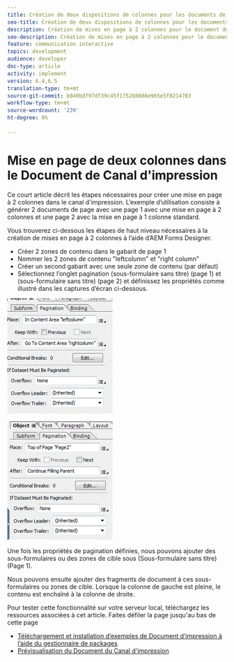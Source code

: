 ```yaml
---
title: Création de deux dispositions de colonnes pour les documents de canal d’impression
seo-title: Création de deux dispositions de colonnes pour les documents de canal d’impression
description: Création de mises en page à 2 colonnes pour le document de canal d’impression
seo-description: Création de mises en page à 2 colonnes pour le document de canal d’impression
feature: communication interactive
topics: development
audience: developer
doc-type: article
activity: implement
version: 6.4,6.5
translation-type: tm+mt
source-git-commit: b040bdf97df39c45f175288608e965e5f0214703
workflow-type: tm+mt
source-wordcount: '239'
ht-degree: 0%

---
```



# Mise en page de deux colonnes dans le Document de Canal d&#39;impression

Ce court article décrit les étapes nécessaires pour créer une mise en page à 2 colonnes dans le canal d&#39;impression. L’exemple d’utilisation consiste à générer 2 documents de page avec une page 1 avec une mise en page à 2 colonnes et une page 2 avec la mise en page à 1 colonne standard.

Vous trouverez ci-dessous les étapes de haut niveau nécessaires à la création de mises en page à 2 colonnes à l’aide d’AEM Forms Designer.

* Créer 2 zones de contenu dans le gabarit de page 1
* Nommer les 2 zones de contenu &quot;leftcolumn&quot; et &quot;right column&quot;
* Créer un second gabarit avec une seule zone de contenu (par défaut)
* Sélectionnez l’onglet pagination (sous-formulaire sans titre) (page 1) et (sous-formulaire sans titre) (page 2) et définissez les propriétés comme illustré dans les captures d’écran ci-dessous.

![page1](assets/untitledsubform_paginationproperties.gif)

![page2](assets/untitled_subformpage2.gif)

Une fois les propriétés de pagination définies, nous pouvons ajouter des sous-formulaires ou des zones de cible sous (Sous-formulaire sans titre) (Page 1).

Nous pouvons ensuite ajouter des fragments de document à ces sous-formulaires ou zones de cible. Lorsque la colonne de gauche est pleine, le contenu est enchaîné à la colonne de droite.

Pour tester cette fonctionnalité sur votre serveur local, téléchargez les ressources associées à cet article. Faites défiler la page jusqu&#39;au bas de cette page

* [Téléchargement et installation d’exemples de Document d’impression à l’aide du gestionnaire de packages](assets/print-channel-with-two-column-layout.zip)
* [Prévisualisation du Document du Canal d&#39;impression](http://localhost:4502/content/dam/formsanddocuments/2columnlayout/jcr:content?channel=print&amp;mode=preview&amp;dataRef=service%3A%2F%2FFnDTestData&amp;wcmmode=disabled)
